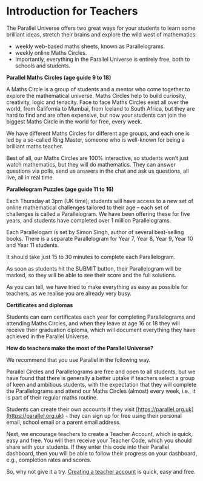 # Introduction for Teachers
 
The Parallel Universe offers two great ways for your students to learn some brilliant ideas, stretch their brains and explore the wild west of mathematics:

* weekly web-based maths sheets, known as Parallelograms.
* weekly online Maths Circles.
* Importantly, everything in the Parallel Universe is entirely free, both to schools and students.

__Parallel Maths Circles (age guide 9 to 18)__

A Maths Circle is a group of students and a mentor who come together to explore the mathematical universe. Maths Circles help to build curiosity, creativity, logic and tenacity. Face to face Maths Circles exist all over the world, from California to Mumbai, from Iceland to South Africa, but they are hard to find and are often expensive, but now your students can join the biggest Maths Circle in the world for free, every week.

We have different Maths Circles for different age groups, and each one is led by a so-called Ring Master, someone who is well-known for being a brilliant maths teacher.

Best of all, our Maths Circles are 100% interactive, so students won’t just watch mathematics, but they will do mathematics. They can answer questions via polls, send us answers in the chat and ask us questions, all live, all in real time.

__Parallelogram Puzzles (age guide 11 to 16)__

Each Thursday at 3pm (UK time), students will have access to a new set of online mathematical challenges tailored to their age – each set of challenges is called a Parallelogram. We have been offering these for five years, and students have completed over 1 million Parallelograms.

Each Parallelogam is set by Simon Singh, author of several best-selling books. There is a separate Parallelogram for Year 7, Year 8, Year 9, Year 10 and Year 11 students.

It should take just 15 to 30 minutes to complete each Parallelogram.

As soon as students hit the SUBMIT button, their Parallelogram will be marked, so they will be able to see their score and the full solutions.

As you can tell, we have tried to make everything as easy as possible for teachers, as we realise you are already very busy.

__Certificates and diplomas__

Students can earn certificates each year for completing Parallelograms and attending Maths Circles, and when they leave at age 16 or 18 they will receive their graduation diploma, which will document everything they have achieved in the Parallel Universe.

__How do teachers make the most of the Parallel Universe?__

We recommend that you use Parallel in the following way.

Parallel Circles and Parallelograms are free and open to all students, but we have found that there is generally a better uptake if teachers select a group of keen and ambitious students, with the expectation that they will complete the Parallelograms and attend our Maths Circles (almost) every week, i.e., it is part of their regular maths routine.

Students can create their own accounts if they visit [https://parallel.org.uk](https://parallel.org.uk) - they can sign up for free using their personal email, school email or a parent email address.

Next, we encourage teachers to create a Teacher Account, which is quick, easy and free. You will then receive your Teacher Code, which you should share with your students. If they enter this code into their Parallel dashboard, then you will be able to follow their progress on your dashboard, e.g., completion rates and scores.

So, why not give it a try. [Creating a teacher account](/signup#teacher) is quick, easy and free.
